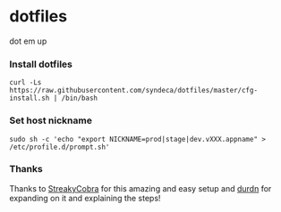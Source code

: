 # dotfiles
dot em up

### Install dotfiles

    curl -Ls https://raw.githubusercontent.com/syndeca/dotfiles/master/cfg-install.sh | /bin/bash


### Set host nickname

    sudo sh -c 'echo "export NICKNAME=prod|stage|dev.vXXX.appname" > /etc/profile.d/prompt.sh'
    

### Thanks

Thanks to [StreakyCobra][0] for this amazing and easy setup and [durdn][1] for expanding on it and explaining the steps!


[0]: https://news.ycombinator.com/item?id=11071754
[1]: https://www.atlassian.com/git/tutorials/dotfiles
